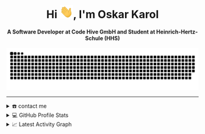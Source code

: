 <div align="center">
<h1 align="center">Hi <img width="35" src="https://github.com/1999AZZAR/1999AZZAR/blob/main/resources/img/waving.gif">, I'm Oskar Karol</h1>
<h4 align="center">A Software Developer at Code Hive GmbH and Student at Heinrich-Hertz-Schule (HHS)</h4>
</div>

<div align="center">
  <img src="https://github.com/1999AZZAR/1999AZZAR/blob/main/resources/img/grid-snake.svg" alt="snake" />
</div>

-----
<details>
  <summary>☎️ contact me</summary>
<div>
  <samp>
    <h2 align="center">you can reach me by:</h2>
    <p align="center">
      <br/>
      <a href="https://www.linkedin.com/in/oskarkarol/" target="blank"><img align="center"
         src="https://img.shields.io/badge/linkedin-%231DA1F2.svg?style=for-the-badge&logo=linkedin&logoColor=white"
         alt="oskarkarol" height="30"/>
      </a>
      <a href="mailto:oskar.grabowski@code-hive.de" target="blank"><img align="center"
         src="https://img.shields.io/badge/gmail-EA4335.svg?style=for-the-badge&logo=gmail&logoColor=white"
         alt="work-email" height="30"/>
      </a>
      <a href="https://instagram.com/oskarraw" target="blank"><img align="center"
         src="https://img.shields.io/badge/instagram-%23E4405F.svg?style=for-the-badge&logo=Instagram&logoColor=white"
         alt="oskarraw" height="30"/>
      </a>
    </p>
  </samp>
</div>
</details>
  
  
  
<details>
  <summary>💻 GitHub Profile Stats</summary>
  <div>
  <samp>
    <h2 align="center"> Github stats
    <br/>
    
![](http://github-profile-summary-cards.vercel.app/api/cards/profile-details?username=oskarkarol&theme=2077)    
    
</details>
    
    

<details>
  <summary>📈 Latest Activity Graph</summary>
  <samp>
  <br/>
    
    
    
  <h2 align="center"> latest contribution </h2>
    
  <img alt="oskarkarols's Activity Graph"
       src="https://github-readme-activity-graph.vercel.app/graph?username=oskarkarol&bg_color=ffffff&color=000000&line=00f900&point=000000&area=true&hide_border=true" /></a>
        
<br/>
  </samp>
  </details>
  
<br/>
</details>
